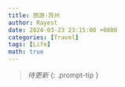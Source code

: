 ```yaml
---
title: 旅游-苏州
author: Rayest
date: 2024-03-23 23:15:00 +0800
categories: [Travel]
tags: [Life]
math: true
---
```


> *待更新*
{: .prompt-tip }